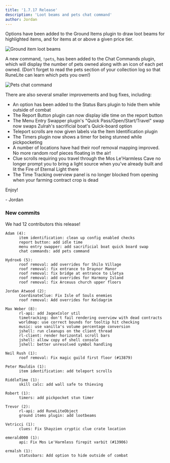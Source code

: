 ```yaml
---
title: '1.7.17 Release'
description: 'Loot beams and pets chat command'
author: Jordan
---
```


Options have been added to the Ground Items plugin to draw loot beams for highlighted items, and for
items at or above a given price tier.

![Ground item loot beams](/img/blog/1.7.17-Release/loot-beams.gif)

A new command, `!pets`, has been added to the Chat Commands plugin, which will display the number of
pets owned along with an icon of each pet owned. (Don't forget to read the pets section of your
collection log so that RuneLite can learn which pets you own!)

![Pets chat command](/img/blog/1.7.17-Release/pets-chat-command.png)

There are also several smaller improvements and bug fixes, including:

- An option has been added to the Status Bars plugin to hide them while outside of combat
- The Report Button plugin can now display idle time on the report button
- The Menu Entry Swapper plugin's "Quick Pass/Open/Start/Travel" swap now swaps Zulrah's sacrificial
  boat's Quick-board option
- Teleport scrolls are now given labels via the Item Identification plugin
- The Timers plugin now shows a timer for being stunned while pickpocketing
- A number of locations have had their roof removal mapping improved. No more random roof pieces
  floating in the air!
- Clue scrolls requiring you travel through the Mos Le'Harmless Cave no longer prompt you to bring
  a light source when you've already built and lit the Fire of Eternal Light there
- The Time Tracking overview panel is no longer blocked from opening when your farming contract crop
  is dead

Enjoy!

\- Jordan

### New commits

We had 12 contributors this release!

```
Adam (4):
      item identification: clean up config enabled checks
      report button: add idle time
      menu entry swapper: add sacrificial boat quick board swap
      chat commands: add pets command

Hydrox6 (5):
      roof removal: add overrides for Shilo Village
      roof removal: fix entrance to Draynor Manor
      roof removal: fix bridge at entrance to Lletya
      roof removal: add overrides for Harmony Island
      roof removal: fix Arceuus church upper floors

Jordan Atwood (2):
      CoordinateClue: Fix Isle of Souls enemies
      roof removal: Add overrides for Keldagrim

Max Weber (8):
      rl-api: add JagexColor util
      timetracking: don't fail rendering overview with dead contracts
      worldmap: use correct bounds for tooltip hit checking
      music: use vanilla's volume percentage conversion
      jshell: run cleanups on the client thread
      rl-client: render horizontal scroll bars
      jshell: allow copy of shell console
      jshell: better unresolved symbol handling

Neil Rush (1):
      roof removal: Fix magic guild first floor (#13879)

Peter Mauldin (1):
      item identification: add teleport scrolls

RiddleTime (1):
      skill calc: add wall safe to thieving

Robert (1):
      timers: add pickpocket stun timer

Trevor (2):
      rl-api: add RuneLiteObject
      ground items plugin: add lootbeams

Vetricci (1):
      clues: Fix Shayzien cryptic clue crate location

emerald000 (1):
      api: Fix Mos Le'Harmless firepit varbit (#13906)

ermalsh (1):
      statusbars: Add option to hide outside of combat
```
